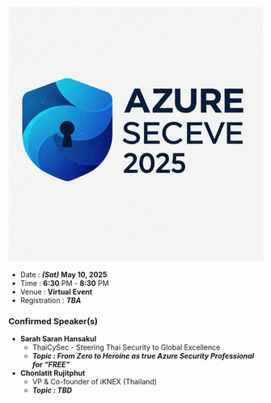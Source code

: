 ![Azure Sec Eve 2025 by iKNEX](img/logo.png "Azure Sec Eve 2025 by iKNEX")
+ Date : ***(Sat)*** **May 10, 2025**
+ Time : **6:30** PM - **8:30** PM
+ Venue : **Virtual Event**
+ Registration : ***TBA***


### Confirmed Speaker(s)
+ **Sarah Saran Hansakul**
	+ ThaiCySec - Steering Thai Security to Global Excellence
	+ ***Topic : From Zero to Heroine as true Azure Security Professional for “FREE”***
+ **Chonlatit Rujitphut**
	+ VP & Co-founder of iKNEX (Thailand)
	+ ***Topic : TBD***
